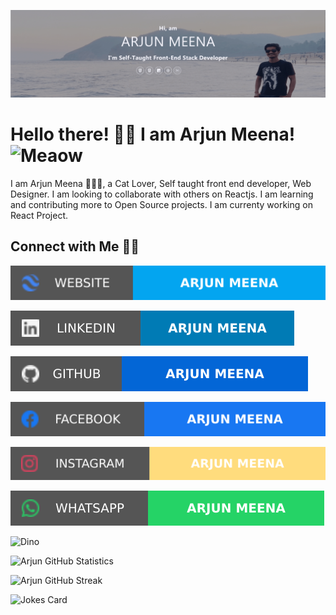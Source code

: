 [![MastHead](https://raw.githubusercontent.com/arjunMee/arjunMee/master/mast.png?token=AQWYXGQRCKRPQSNKPDQT4ZDAUYRQ2)]()

# Hello there! 👋🏻 I am Arjun Meena! <img src="https://i.imgur.com/veZrcC7.gif" alt="Meaow" width="50" />

I am Arjun Meena 🙋🏻‍♂️, a Cat Lover, Self taught front end developer, Web Designer.
I am looking to collaborate with others on Reactjs.
I am learning and contributing more to Open Source projects.
I am currenty working on React Project.

## Connect with Me 🤝🏻

[![Website](https://raw.githubusercontent.com/arjunMee/arjunMee/master/soc/ws.svg?token=AQWYXGRMUAVJ4PPIU4TFOTTAUYKOM)]()

[![LinkedIn](https://raw.githubusercontent.com/arjunMee/arjunMee/master/soc/li.svg?token=AQWYXGV6DJVPENPAUS3XEDTAUYKLM)]()

[![GitHub](https://raw.githubusercontent.com/arjunMee/arjunMee/master/soc/gh.svg?token=AQWYXGTWP5LXEVJVU4O4TA3AUYKI4)](https://github.com/arjunMee)

[![Facebook](https://raw.githubusercontent.com/arjunMee/arjunMee/master/soc/fb.svg?token=AQWYXGTKMOCLDGBKYK4HSX3AUYKGU)](https://www.facebook.com/arjun.bu12/)

[![Instagram](https://raw.githubusercontent.com/arjunMee/arjunMee/master/soc/ig.svg?token=AQWYXGUCWPZEL3GBFST5PTDAUYKKE)](https://www.instagram.com/arjun.meena12/)

[![WhatsApp](https://raw.githubusercontent.com/arjunMee/arjunMee/master/soc/wa.svg?token=AQWYXGXXOQTRTGJO7GREGG3AUYKMU)]()

![Dino](https://raw.githubusercontent.com/arjunMee/arjunMee/blob/master/dino.gif)

![Arjun GitHub Statistics](https://github-readme-stats.vercel.app/api?username=arjunMee&show_icons=true)

<!-- | ![Top Languages](https://github-readme-stats.vercel.app/api/top-langs/?username=arjunMee) | -->

![Arjun GitHub Streak](https://github-readme-streak-stats.herokuapp.com/?user=arjunMee)

![Jokes Card](https://readme-jokes.vercel.app/api)
